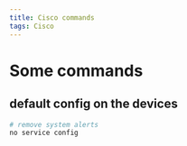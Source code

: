 ```yaml
---
title: Cisco commands
tags: Cisco
---
```


# Some commands

## default config on the devices
```sh
# remove system alerts
no service config



```